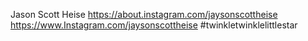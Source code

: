 Jason Scott Heise https://about.instagram.com/jaysonscottheise https://www.Instagram.com/jaysonscottheise #twinkletwinklelittlestar